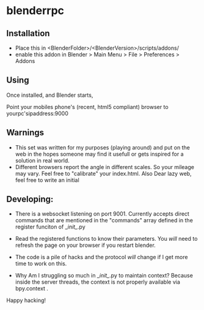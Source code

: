 # blenderrpc

Installation
------------

* Place this in &lt;BlenderFolder&gt;/&lt;BlenderVersion&gt;/scripts/addons/
* enable this addon in Blender > Main Menu > File > Preferences > Addons


Using
-----

Once installed, and Blender starts,

Point your mobiles phone's (recent, html5 compliant) browser to yourpc'sipaddress:9000


Warnings
--------

* This set was written for my purposes (playing around) and put on the web in the hopes someone may find it usefull or gets inspired for a solution in real world.
* Different browsers report the angle in different scales. So your mileage may vary. Feel free to "calibrate" your index.html. Also Dear lazy web, feel free to write an initial 


Developing:
----------

* There is a websocket listening on port 9001. Currently accepts direct commands that are mentioned in the "commands" array defined in the register funciton of \__init\__.py

* Read the registered functions to know their parameters. 
You *will* need to refresh the page on your browser if you restart blender.
* The code is a pile of hacks and the protocol *will* change if I get more time to work on this. 
* Why Am I struggling so much in \__init\__.py to maintain context? Because inside the server threads, the context is not properly available via bpy.context .  

Happy hacking!
